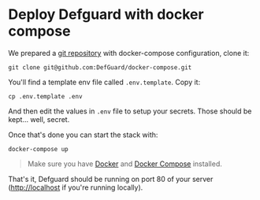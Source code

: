 # Deploy Defguard with docker compose

We prepared a [git repository](https://github.com/DefGuard/docker-compose) with docker-compose configuration, clone it:

```
git clone git@github.com:DefGuard/docker-compose.git
```

You'll find a template env file called `.env.template`. Copy it:

```
cp .env.template .env
```

And then edit the values in `.env` file to setup your secrets. Those should be kept... well, secret.

Once that's done you can start the stack with:

```
docker-compose up
```

> Make sure you have [Docker](https://www.docker.com/get-started/) and [Docker Compose](https://docs.docker.com/compose/install/) installed.

That's it, Defguard should be running on port 80 of your server ([http://localhost](http://localhost) if you're running locally).
